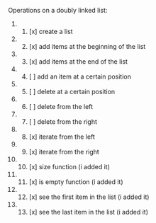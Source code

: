 Operations on a doubly linked list:
1. 1) [x] create a list
2. 2) [x] add items at the beginning of the list
3. 3) [x] add items at the end of the list
4. 4) [ ] add an item at a certain position
5. 5) [ ] delete at a certain position
6. 6) [ ] delete from the left
7. 7) [ ] delete from the right
8. 8) [x] iterate from the left
9. 9) [x] iterate from the right
10. 10) [x] size function (i added it)
11. 11) [x] is empty function (i added it)
12. 12) [x] see the first item in the list (i added it)
13. 13) [x] see the last item in the list (i added it)
